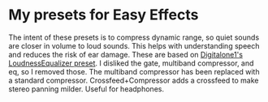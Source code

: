 # My presets for Easy Effects
The intent of these presets is to compress dynamic range, so quiet sounds are closer in volume to loud sounds. This helps with understanding speech and reduces the risk of ear damage.
These are based on [Digitalone1's LoudnessEqualizer preset](https://github.com/Digitalone1/EasyEffects-Presets). I disliked the gate, multiband compressor, and eq, so I removed those. The multiband compressor has been replaced with a standard compressor.
Crossfeed+Compressor adds a crossfeed to make stereo panning milder. Useful for headphones.
